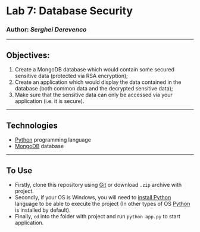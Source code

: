 # Lab 7: Database Security
### Author: *Serghei Derevenco*
-----
## Objectives:
1. Create a MongoDB database which would contain some secured sensitive data (protected
via RSA encryption);  
2. Create an application which would display the data contained in the database (both
common data and the decrypted sensitive data);  
3. Make sure that the sensitive data can only be accessed via your application (i.e. it is
secure).  
-----
## Technologies
* [Python](https://www.python.org/) programming language  
* [MongoDB](https://www.mongodb.com/) database
-----
## To Use
* Firstly, clone this repository using [Git](https://git-scm.com) or download `.zip` archive with project.  
* Secondly, if your OS is Windows, you will need to [install Python](https://realpython.com/installing-python/) language to be able to execute the project (In other types of OS [Python](https://www.python.org/) is installed by default).  
* Finally, `cd` into the folder with project and run `python app.py` to start application.  
